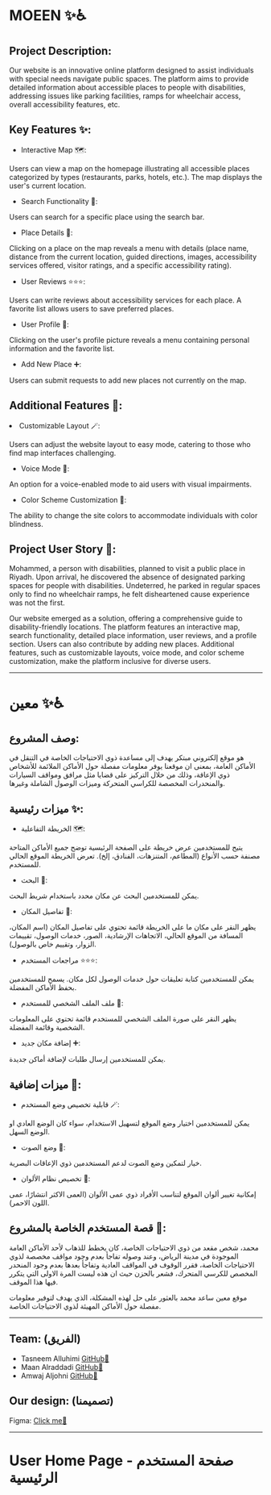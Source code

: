 <h1>MOEEN ✨♿️</h1>
<h2>Project Description:</h2>
Our website is an innovative online platform designed to assist individuals with special needs navigate public spaces. The platform aims to provide detailed information about accessible places to people with disabilities, addressing issues like parking facilities, ramps for wheelchair access, overall accessibility features, etc.

<h2>Key Features ✨:</h2>

- Interactive Map 🗺️:

Users can view a map on the homepage illustrating all accessible places categorized by types (restaurants, parks, hotels, etc.). The map displays the user's current location.

- Search Functionality 🔎:

Users can search for a specific place using the search bar.

- Place Details 📝:

Clicking on a place on the map reveals a menu with details (place name, distance from the current location, guided directions, images, accessibility services offered, visitor ratings, and a specific accessibility rating).

- User Reviews ⭐️⭐️⭐️:

Users can write reviews about accessibility services for each place. A favorite list allows users to save preferred places.

- User Profile 🪪:

Clicking on the user's profile picture reveals a menu containing personal information and the favorite list.

- Add New Place ➕:

Users can submit requests to add new places not currently on the map.

<h2>Additional Features 🌟:</h2>
<li> Customizable Layout 🪄:</li>

Users can adjust the website layout to easy mode, catering to those who find map interfaces challenging.

- Voice Mode 🎤:

An option for a voice-enabled mode to aid users with visual impairments.

- Color Scheme Customization 🎨:

The ability to change the site colors to accommodate individuals with color blindness.

<h2>Project User Story 📄:</h2>
Mohammed, a person with disabilities, planned to visit a public place in Riyadh. Upon arrival, he discovered the absence of designated parking spaces for people with disabilities. Undeterred, he parked in regular spaces only to find no wheelchair ramps, he felt disheartened cause experience was not the first.

Our website emerged as a solution, offering a comprehensive guide to disability-friendly locations. The platform features an interactive map, search functionality, detailed place information, user reviews, and a profile section. Users can also contribute by adding new places. Additional features, such as customizable layouts, voice mode, and color scheme customization, make the platform inclusive for diverse users.

<hr/>

<h1>معين ✨♿️</h1>
<h2>وصف المشروع:</h2>


هو موقع إلكتروني مبتكر يهدف إلى مساعدة ذوي الاحتياجات الخاصة في التنقل في الأماكن العامة، بمعنى ان موقعنا يوفر معلومات مفصلة حول الأماكن الملائمة للأشخاص ذوي الإعاقة، وذلك من خلال التركيز على قضايا مثل مرافق ومواقف السيارات والمنحدرات المخصصة للكراسي المتحركة وميزات الوصول الشاملة وغيرها.


<h2>ميزات رئيسية ✨:</h2>

- الخريطة التفاعلية 🗺️:

يتيح للمستخدمين عرض خريطة على الصفحة الرئيسية توضح جميع الأماكن المتاحة مصنفة حسب الأنواع (المطاعم، المتنزهات، الفنادق، إلخ).
تعرض الخريطة الموقع الحالي للمستخدم.


- البحث 🔎:

يمكن للمستخدمين البحث عن مكان محدد باستخدام شريط البحث.


- تفاصيل المكان 📝:

يظهر النقر على مكان ما على الخريطة قائمة تحتوي على تفاصيل المكان (اسم المكان، المسافة من الموقع الحالي، الاتجاهات الإرشادية، الصور، خدمات الوصول، تقييمات الزوار، وتقييم خاص بالوصول).


- مراجعات المستخدم ⭐️⭐️⭐️:

يمكن للمستخدمين كتابة تعليقات حول خدمات الوصول لكل مكان.
يسمح للمستخدمين بحفظ الأماكن المفضلة.


- ملف الملف الشخصي للمستخدم 🪪:
 
يظهر النقر على صورة الملف الشخصي للمستخدم قائمة تحتوي على المعلومات الشخصية وقائمة المفضلة.


- إضافة مكان جديد ➕:

يمكن للمستخدمين إرسال طلبات لإضافة أماكن جديدة.


<h2>ميزات إضافية 🌟:</h2>

- قابلية تخصيص وضع المستخدم 🪄:

يمكن للمستخدمين اختيار وضع الموقع لتسهيل الاستخدام، سواء كان الوضع العادي او الوضع السهل.


- وضع الصوت 🎤:

خيار لتمكين وضع الصوت لدعم المستخدمين ذوي الإعاقات البصرية.


- تخصيص نظام الألوان 🎨:

إمكانية تغيير ألوان الموقع لتناسب الأفراد ذوي عمى الألوان (العمى الاكثر انتشارًا، عمى اللون الاحمر).


<h2>قصة المستخدم الخاصة بالمشروع 📄:</h2>

محمد، شخص مقعد من ذوي الاحتياجات الخاصة، كان يخطط للذهاب لأحد الأماكن العامة الموجودة في مدينة الرياض، وعند وصوله تفاجأ بعدم وجود مواقف مخصصة لذوي الاحتياجات الخاصة، فقرر الوقوف في المواقف العادية وتفاجأ بعدها بعدم وجود المنحدر المخصص للكرسي المتحرك، فشعر بالحزن حيث ان هذه ليست المرة الاولى التي يتكرر فيها هذا الموقف.

موقع معين ساعد محمد بالعثور على حل لهذه المشكلة، الذي يهدف لتوفير معلومات مفصلة حول الأماكن المهيئة لذوي الاحتياجات الخاصة.

<hr/>

<h2>Team: (الفريق)</h2>
<ul>
  <li>Tasneem Alluhimi <a target='_blank' href='https://github.com/TasAlluhimi'>GitHub🔗</a></li>
  <li>Maan Alraddadi <a target='_blank' href='https://github.com/MaanRaddadi'>GitHub🔗</a></li>
  <li>Amwaj Aljohni <a target='_blank' href='https://github.com/Amwaj-M'>GitHub🔗</a></li>
</ul>


<h2>Our design: (تصميمنا)</h2>
Figma: <a target='_blank' href='https://www.figma.com/file/TP2qqTpXkcjVp0W04zd76B/final?type=design&node-id=0%3A1&mode=design&t=Zvs4aYdX2GAj8khr-1'>Click me🔗</a>


<hr/>

<h1>User Home Page - صفحة المستخدم الرئيسية</h1>
    <img src="https://cdn.discordapp.com/attachments/1188506906172608582/1192787592081592370/user-home-page.png?ex=65aa5902&is=6597e402&hm=ccef0449758ee4675dbbf9a272c5c6987209fae965dca19aae51dc2c9fb68837&" alt="">
